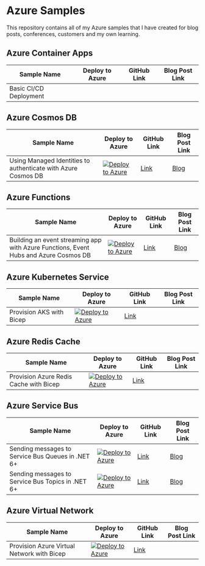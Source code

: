 # Azure Samples

This repository contains all of my Azure samples that I have created for blog posts, conferences, customers and my own learning.

## Azure Container Apps

| Sample Name | Deploy to Azure | GitHub Link | Blog Post Link |
| ----------- | --------------- | ----------- | -------------- |
| Basic CI/CD Deployment | | | |

## Azure Cosmos DB

| Sample Name | Deploy to Azure | GitHub Link | Blog Post Link |
| ----------- | --------------- | ----------- | -------------- |
| Using Managed Identities to authenticate with Azure Cosmos DB | [![Deploy to Azure](https://aka.ms/deploytoazurebutton)](https://portal.azure.com/#create/Microsoft.Template/uri/https%3A%2F%2Fraw.githubusercontent.com%2Fwillvelida%2Fazure-samples%2Fmain%2Fcosmosdb-function-managed-identity%2Fdeploy%2Fazuredeploy.json) | [Link](https://github.com/willvelida/azure-samples/tree/main/cosmosdb-function-managed-identity) | [Blog](https://www.willvelida.com/posts/authenticating-cosmos-db-with-managed-identity/) |

## Azure Functions

| Sample Name | Deploy to Azure | GitHub Link | Blog Post Link |
| ----------- | --------------- | ----------- | -------------- |
| Building an event streaming app with Azure Functions, Event Hubs and Azure Cosmos DB | [![Deploy to Azure](https://aka.ms/deploytoazurebutton)](https://portal.azure.com/#create/Microsoft.Template/uri/https%3A%2F%2Fraw.githubusercontent.com%2Fwillvelida%2Fazure-samples%2Fmain%2Fevent-hubs-streaming-function-app%2Fdeploy%2Fazuredeploy.json) | [Link](https://github.com/willvelida/azure-samples/tree/main/event-hubs-streaming-function-app) | [Blog](https://www.willvelida.com/posts/building-streaming-app-event-hubs-functions-cosmos/) |

## Azure Kubernetes Service

| Sample Name | Deploy to Azure | GitHub Link | Blog Post Link |
| ----------- | --------------- | ----------- | -------------- |
| Provision AKS with Bicep | [![Deploy to Azure](https://aka.ms/deploytoazurebutton)](https://portal.azure.com/#create/Microsoft.Template/uri/https%3A%2F%2Fraw.githubusercontent.com%2Fwillvelida%2Fazure-samples%2Fmain%2Faks-bicep%2Fazuredeploy.json) | [Link](https://github.com/willvelida/azure-samples/tree/main/aks-bicep) | |

## Azure Redis Cache

| Sample Name | Deploy to Azure | GitHub Link | Blog Post Link |
| ----------- | --------------- | ----------- | -------------- |
| Provision Azure Redis Cache with Bicep | [![Deploy to Azure](https://aka.ms/deploytoazurebutton)]() | [Link](https://github.com/willvelida/azure-samples/tree/main/redis-cache-bicep) | |

## Azure Service Bus

| Sample Name | Deploy to Azure | GitHub Link | Blog Post Link |
| ----------- | --------------- | ----------- | -------------- |
| Sending messages to Service Bus Queues in .NET 6+ | [![Deploy to Azure](https://aka.ms/deploytoazurebutton)](https://portal.azure.com/#create/Microsoft.Template/uri/https%3A%2F%2Fraw.githubusercontent.com%2Fwillvelida%2Fazure-samples%2Fmain%2Fservice-bus-queues%2Fdeploy%2Fazuredeploy.json) | [Link](https://github.com/willvelida/azure-samples/tree/main/service-bus-queues) | [Blog](https://www.willvelida.com/posts/queues-and-topics-service-bus/) |
| Sending messages to Service Bus Topics in .NET 6+ | [![Deploy to Azure](https://aka.ms/deploytoazurebutton)](https://portal.azure.com/#create/Microsoft.Template/uri/https%3A%2F%2Fraw.githubusercontent.com%2Fwillvelida%2Fazure-samples%2Fmain%2Fservice-bus-topics%2Fdeploy%2Fazuredeploy.json) | [Link](https://github.com/willvelida/azure-samples/tree/main/service-bus-topics) | [Blog](https://www.willvelida.com/posts/queues-and-topics-service-bus/) |

## Azure Virtual Network

| Sample Name | Deploy to Azure | GitHub Link | Blog Post Link |
| ----------- | --------------- | ----------- | -------------- |
| Provision Azure Virtual Network with Bicep | [![Deploy to Azure](https://aka.ms/deploytoazurebutton)](https://portal.azure.com/#create/Microsoft.Template/uri/https%3A%2F%2Fraw.githubusercontent.com%2Fwillvelida%2Fazure-samples%2Fmain%2Fazure-vnet-bicep-simple%2Fazuredeploy.json) | [Link](https://github.com/willvelida/azure-samples/tree/main/azure-vnet-bicep-simple) | |
